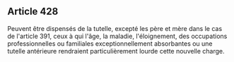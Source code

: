 Article 428
----
Peuvent être dispensés de la tutelle, excepté les père et mère dans le cas de
l'article 391, ceux à qui l'âge, la maladie, l'éloignement, des occupations
professionnelles ou familiales exceptionnellement absorbantes ou une tutelle
antérieure rendraient particulièrement lourde cette nouvelle charge.
